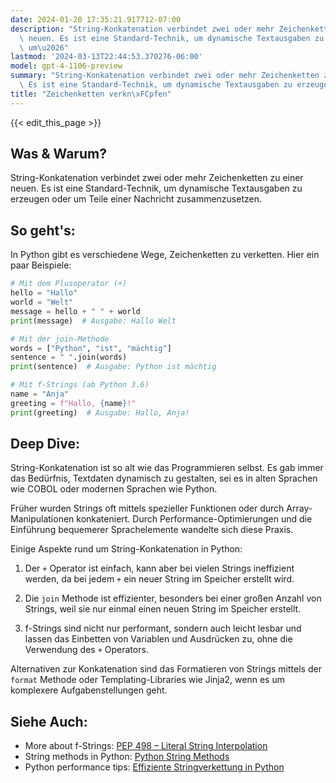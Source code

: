 ```yaml
---
date: 2024-01-20 17:35:21.917712-07:00
description: "String-Konkatenation verbindet zwei oder mehr Zeichenketten zu einer\
  \ neuen. Es ist eine Standard-Technik, um dynamische Textausgaben zu erzeugen oder\
  \ um\u2026"
lastmod: '2024-03-13T22:44:53.370276-06:00'
model: gpt-4-1106-preview
summary: "String-Konkatenation verbindet zwei oder mehr Zeichenketten zu einer neuen.\
  \ Es ist eine Standard-Technik, um dynamische Textausgaben zu erzeugen oder um\u2026"
title: "Zeichenketten verkn\xFCpfen"
---
```


{{< edit_this_page >}}

## Was & Warum?

String-Konkatenation verbindet zwei oder mehr Zeichenketten zu einer neuen. Es ist eine Standard-Technik, um dynamische Textausgaben zu erzeugen oder um Teile einer Nachricht zusammenzusetzen.

## So geht's:

In Python gibt es verschiedene Wege, Zeichenketten zu verketten. Hier ein paar Beispiele:

```python
# Mit dem Plusoperator (+)
hello = "Hallo"
world = "Welt"
message = hello + " " + world
print(message)  # Ausgabe: Hallo Welt

# Mit der join-Methode
words = ["Python", "ist", "mächtig"]
sentence = " ".join(words)
print(sentence)  # Ausgabe: Python ist mächtig

# Mit f-Strings (ab Python 3.6)
name = "Anja"
greeting = f"Hallo, {name}!"
print(greeting)  # Ausgabe: Hallo, Anja!
```

## Deep Dive:

String-Konkatenation ist so alt wie das Programmieren selbst. Es gab immer das Bedürfnis, Textdaten dynamisch zu gestalten, sei es in alten Sprachen wie COBOL oder modernen Sprachen wie Python.

Früher wurden Strings oft mittels spezieller Funktionen oder durch Array-Manipulationen konkateniert. Durch Performance-Optimierungen und die Einführung bequemerer Sprachelemente wandelte sich diese Praxis.

Einige Aspekte rund um String-Konkatenation in Python:

1. Der `+` Operator ist einfach, kann aber bei vielen Strings ineffizient werden, da bei jedem `+` ein neuer String im Speicher erstellt wird.
   
2. Die `join` Methode ist effizienter, besonders bei einer großen Anzahl von Strings, weil sie nur einmal einen neuen String im Speicher erstellt.
   
3. f-Strings sind nicht nur performant, sondern auch leicht lesbar und lassen das Einbetten von Variablen und Ausdrücken zu, ohne die Verwendung des `+` Operators.

Alternativen zur Konkatenation sind das Formatieren von Strings mittels der `format` Methode oder Templating-Libraries wie Jinja2, wenn es um komplexere Aufgabenstellungen geht.

## Siehe Auch:

- More about f-Strings: [PEP 498 – Literal String Interpolation](https://www.python.org/dev/peps/pep-0498/)
- String methods in Python: [Python String Methods](https://docs.python.org/3/library/stdtypes.html#string-methods)
- Python performance tips: [Effiziente Stringverkettung in Python](https://docs.python.org/3/faq/programming.html#how-do-i-get-a-single-string-from-a-list-of-strings)
